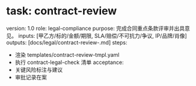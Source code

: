 # task: contract-review

version: 1.0
role: legal-compliance
purpose: 完成合同重点条款评审并出具意见。
inputs: [甲乙方/标的/金额/期限, SLA/赔偿/不可抗力/争议, IP/品牌/肖像]
outputs: [docs/legal/contract-review-<counterparty>.md]
steps:

- 渲染 templates/contract-review-tmpl.yaml
- 执行 contract-legal-check 清单
  acceptance:
- 关键风险标注与建议
- 审批记录在案
